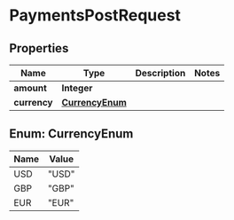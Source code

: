

# PaymentsPostRequest


## Properties

| Name | Type | Description | Notes |
|------------ | ------------- | ------------- | -------------|
|**amount** | **Integer** |  |  |
|**currency** | [**CurrencyEnum**](#CurrencyEnum) |  |  |



## Enum: CurrencyEnum

| Name | Value |
|---- | -----|
| USD | &quot;USD&quot; |
| GBP | &quot;GBP&quot; |
| EUR | &quot;EUR&quot; |



